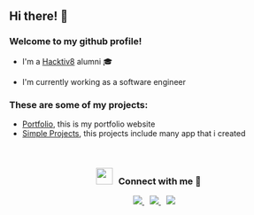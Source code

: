 ## Hi there! 👋
### Welcome to my github profile!

* I'm a [Hacktiv8](https://hacktiv8.com/) alumni 🎓

* I'm currently working as a software engineer

### These are some of my projects:

* [Portfolio](https://cv.fikrimarzuki.com), this is my portfolio website
* [Simple Projects](https://simple-projects-9139a.web.app/), this projects include many app that i created

<br/>
<h3 align="center" > <img src="https://media.giphy.com/media/iY8CRBdQXODJSCERIr/giphy.gif" width="30" height="30" style="margin-right: 10px;">Connect with me 🤝 </h3>

<p align="center">
 <div align="center"  class="icons-social" style="margin-left: 10px;">
    <a style="margin-left: 10px;"  target="_blank" href="https://www.linkedin.com/in/fikri-marzuki/">
			<img src="https://img.icons8.com/color/linkedin">
    </a>
    <a style="margin-left: 10px;" target="_blank" href="https://github.com/fikrimarzuki">
		  <img src="https://img.icons8.com/color/github">
    </a>
     <a style="margin-left: 10px;" target="_blank" href="https://gitlab.com/fikrimarzuki">
  		  <img src="https://img.icons8.com/color/gitlab">
      </a>
  </div>
</p>

<!--
**Fikrimarzuki/fikrimarzuki** is a ✨ _special_ ✨ repository because its `README.md` (this file) appears on your GitHub profile.

Here are some ideas to get you started:

- 🔭 I’m currently working on ...
- 🌱 I’m currently learning ...
- 👯 I’m looking to collaborate on ...
- 🤔 I’m looking for help with ...
- 💬 Ask me about ...
- 📫 How to reach me: ...
- 😄 Pronouns: ...
- ⚡ Fun fact: ...
-->
